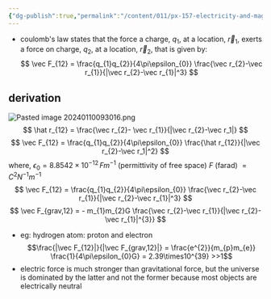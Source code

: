 ```yaml
---
{"dg-publish":true,"permalink":"/content/011/px-157-electricity-and-magnetism/px-157-a-coulomb-s-law/px-157-a2-coulomb-s-law/","noteIcon":"1","created":"2025-08-27T13:14:04.758+01:00","updated":"2024-11-26T20:07:05.000+00:00"}
---
```


- coulomb's law states that the force a charge, $q_{1}$, at a location, $\vec r_{1}$, exerts a force on charge, $q_{2}$, at a location, $\vec r_{2}$, that is given by: 
$$
\vec F_{12} = \frac{q_{1}q_{2}}{4\pi\epsilon_{0}} \frac{\vec r_{2}-\vec r_{1}}{|\vec r_{2}-\vec r_{1}|^3}
$$
## derivation
![Pasted image 20240110093016.png](/img/user/pics/Pasted%20image%2020240110093016.png)
$$
\hat r_{12} = \frac{\vec r_{2}- \vec r_{1}}{|\vec r_{2}-\vec r_1|}
$$
$$
\vec F_{12} = \frac{q_{1}q_{2}}{4\pi\epsilon_{0}} \frac{\hat r_{12}}{|\vec r_{2}-\vec r_1|^2}
$$
		where, $\epsilon_{0} = 8.8542 \times10^{-12} \, Fm^{-1}$ (permittivity of free space)
			$F$ (farad) $= C^{2}N^{-1}m^{-1}$
$$
\vec F_{12} = \frac{q_{1}q_{2}}{4\pi\epsilon_{0}} \frac{\vec r_{2}-\vec r_{1}}{|\vec r_{2}-\vec r_{1}|^3}
$$
$$
\vec F_{grav,12} = - m_{1}m_{2}G \frac{\vec r_{2}-\vec r_{1}}{|\vec r_{2}-\vec r_{1}|^{3}}
$$
- eg: hydrogen atom: proton and electron
	$$\frac{|\vec F_{12}|}{|\vec F_{grav,12}|} = \frac{e^{2}}{m_{p}m_{e}} \frac{1}{4\pi\epsilon_{0}G} = 2.39\times10^{39} >>1$$
- electric force is much stronger than gravitational force, but the universe is dominated by the latter and not the former because most objects are electrically neutral